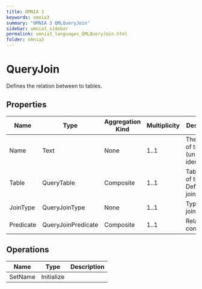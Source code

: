 ```yaml
---
title: OMNIA 3
keywords: omnia3
summary: "OMNIA 3 QMLQueryJoin"
sidebar: omnia3_sidebar
permalink: omnia3_languages_QMLQueryJoin.html
folder: omnia3
---
```


# QueryJoin
Defines the relation between to tables.
## Properties

| Name | Type | Aggregation Kind | Multiplicity | Description |
| --------- | --------- | --------- | --------- | --------- |
| Name | Text | None | 1..1 | The name of the entity (unique identifier). |
| Table | QueryTable | Composite | 1..1 | Table with of the Definition to join with. |
| JoinType | QueryJoinType | None | 1..1 | Type of join/relation. |
| Predicate | QueryJoinPredicate | Composite | 1..1 | Relationship condition. |

## Operations

| Name | Type | Description |
| --------- | --------- | --------- |
| SetName | Initialize |  |

